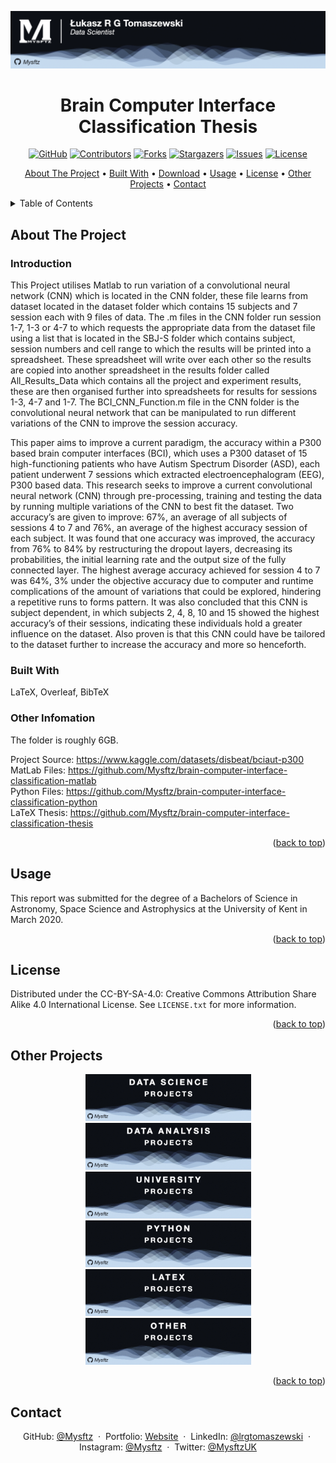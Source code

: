 <a name="readme-top"></a>
<div align="center">

[![alt text](https://github.com/Mysftz/Mysftz/blob/main/assets/READMEHeader.jpeg?raw=true)](https://github.com/Mysftz)
# Brain Computer Interface Classification Thesis
[![GitHub][GitHub-shield]](https://github.com/Mysftz/brain-computer-interface-classification-thesis)
[![Contributors][contributors-shield]](https://github.com/Mysftz/brain-computer-interface-classification-thesis/graphs/contributors)
[![Forks][forks-shield]](https://github.com/Mysftz/brain-computer-interface-classification-thesis/network/members)
[![Stargazers][stars-shield]](https://github.com/Mysftz/brain-computer-interface-classification-thesis/stargazers)
[![Issues][issues-shield]](https://github.com/Mysftz/brain-computer-interface-classification-thesis/issues)
[![License][license-shield]](https://github.com/Mysftz/brain-computer-interface-classification-thesis/blob/main/LICENSE.txt)
</div>

<p align="center">
  <a href="#about-the-project">About The Project</a> •
  <a href="#built-with">Built With</a> •
  <a href="https://github.com/Mysftz/brain-computer-interface-classification-thesis/archive/refs/heads/main.zip">Download</a> • 
  <a href="#usage">Usage</a> •
  <a href="#license">License</a> •
  <a href="#other-projects">Other Projects</a> •
  <a href="#contact">Contact</a>
</p>

<!-- TABLE OF CONTENTS -->
<details>
  <summary>Table of Contents</summary>
  <ol>
    <li>
      <a href="#about-the-project">About The Project</a>
      <ul>
        <li><a href="#introduction">Infomation</a></li>
        <li><a href="#built-with">Built With</a></li>
        <li><a href="#other-infomation">Other Infomation</a></li>
      </ul>
    </li>
    <li><a href="#usage">Usage</a></li>
    <li><a href="#license">License</a></li>
    <li><a href="#other-projects">Other Projects</a></li>
    <li><a href="#contact">Contact</a></li>
  </ol>
</details>

<!-- ABOUT THE PROJECT -->
## About The Project
### Introduction

This Project utilises Matlab to run variation of a convolutional neural network (CNN) which is located in the CNN folder, these file learns from dataset located in the dataset folder which contains 15 subjects and 7 session each with 9 files of data. The .m files in the CNN folder run session 1-7, 1-3 or 4-7 to which requests the appropriate data from the dataset file using a list that is located in the SBJ-S folder which contains subject, session numbers and cell range to which the results will be printed into a spreadsheet. These spreadsheet will write over each other so the results are copied into another spreadsheet in the results folder called All_Results_Data which contains all the project and experiment results, these are then organised further into spreadsheets for results for sessions 1-3, 4-7 and 1-7. The BCI_CNN_Function.m file in the CNN folder is the convolutional neural network that can be manipulated to run different variations of the CNN to improve the session accuracy.

This paper aims to improve a current paradigm, the accuracy within a P300 based brain computer interfaces (BCI), which uses a P300 dataset of 15 high-functioning patients who have Autism Spectrum Disorder (ASD), each patient underwent 7 sessions which extracted electroencephalogram (EEG), P300 based data. This research seeks to improve a current convolutional neural network (CNN) through pre-processing, training and testing the data by running multiple variations of the CNN to best fit the dataset. Two accuracy’s are given to improve: 67%, an average of all subjects of sessions 4 to 7 and 76%, an average of the highest accuracy session of each subject. It was found that one accuracy was improved, the accuracy from 76% to 84% by restructuring the dropout layers, decreasing its probabilities, the initial learning rate and the output size of the fully connected layer. The highest average accuracy achieved for session 4 to 7 was 64%, 3% under the objective accuracy due to computer and runtime complications of the amount of variations that could be explored, hindering a repetitive runs to forms pattern. It was also concluded that this CNN is subject dependent, in which subjects 2, 4, 8, 10 and 15 showed the highest accuracy’s of their sessions, indicating these individuals hold a greater influence on the dataset. Also proven is that this CNN could have be tailored to the dataset further to increase the accuracy and more so henceforth.



### Built With

LaTeX, Overleaf, BibTeX

### Other Infomation

The folder is roughly 6GB.

Project Source: https://www.kaggle.com/datasets/disbeat/bciaut-p300 </br>
MatLab Files: https://github.com/Mysftz/brain-computer-interface-classification-matlab </br>
Python Files: https://github.com/Mysftz/brain-computer-interface-classification-python </br>
LaTeX Thesis: https://github.com/Mysftz/brain-computer-interface-classification-thesis

<p align="right">(<a href="#readme-top">back to top</a>)</p> 

<!-- USAGE -->
## Usage

This report was submitted for the degree of a Bachelors of Science in Astronomy, Space Science and Astrophysics at the University of Kent in March 2020.

<p align="right">(<a href="#readme-top">back to top</a>)</p>

<!-- LICENSE -->
## License
Distributed under the CC-BY-SA-4.0: Creative Commons Attribution Share Alike 4.0 International License. See `LICENSE.txt` for more information.

<p align="right">(<a href="#readme-top">back to top</a>)</p>

<!-- OTHER PROJECTS --> 
## Other Projects
<div align="center">
<a href="https://github.com/stars/Mysftz/lists/data-science-projects" style="margin:10px; margin-bottom:50px"><img src="https://github.com/Mysftz/Mysftz/blob/main/assets/Button-DataScience.jpeg?raw=true" alt="Data Science Projects Button" width="265" height="75"></a>
<a href="https://github.com/stars/Mysftz/lists/data-analysis-projects" style="margin:10px; margin-bottom:50px"><img src="https://github.com/Mysftz/Mysftz/blob/main/assets/Button-DataAnalysis.jpeg?raw=true" alt="Data Analysis Projects Button" width="265" height="75"></a>
<a href="https://github.com/stars/Mysftz/lists/university-projects" style="margin:10px; margin-bottom:50px"><img src="https://github.com/Mysftz/Mysftz/blob/main/assets/Button-University.jpeg?raw=true" alt="University Projects Button" width="265" height="75"></a>
<a href="https://github.com/stars/Mysftz/lists/python-projects" style="margin:10px; margin-bottom:50px"><img src="https://github.com/Mysftz/Mysftz/blob/main/assets/Button-Python.jpeg?raw=true" alt="Python Projects Button" width="265" height="75"></a>
<a href="https://github.com/stars/Mysftz/lists/latex-projects" style="margin:10px; padding-bottom:50px"><img src="https://github.com/Mysftz/Mysftz/blob/main/assets/Button-Latex.jpeg?raw=true" alt="LaTeX Projects Button" width="265" height="75"></a>
<a href="https://github.com/stars/Mysftz/lists/other-projects" style="margin:10px; margin-bottom:50px"><img src="https://github.com/Mysftz/Mysftz/blob/main/assets/Button-Other.jpeg?raw=true" alt="Other Projects Button" width="265" height="75"></a>
</div>

<p align="right">(<a href="#readme-top">back to top</a>)</p>

<!-- CONTACT -->
## Contact
<div align="center">

GitHub: [@Mysftz](https://github.com/Mysftz) &nbsp;&middot;&nbsp; Portfolio: [Website](https://mysftz.github.io) &nbsp;&middot;&nbsp; LinkedIn: [@lrgtomaszewski](https://www.linkedin.com/in/lrgtomaszewski/) &nbsp;&middot;&nbsp; Instagram: [@Mysftz](https://www.instagram.com/mysftz/) &nbsp;&middot;&nbsp; Twitter: [@MysftzUK](https://twitter.com/MysftzUK)
</div>

[contributors-shield]: https://img.shields.io/github/contributors/mysftz/brain-computer-interface-classification-thesis.svg?style=for-the-badge
[forks-shield]: https://img.shields.io/github/forks/mysftz/brain-computer-interface-classification-thesis.svg?style=for-the-badge
[stars-shield]: https://img.shields.io/github/stars/mysftz/brain-computer-interface-classification-thesis.svg?style=for-the-badge
[issues-shield]: https://img.shields.io/github/issues/mysftz/brain-computer-interface-classification-thesis.svg?style=for-the-badge
[license-shield]: https://img.shields.io/github/license/mysftz/brain-computer-interface-classification-thesis.svg?style=for-the-badge
[github-shield]: https://img.shields.io/badge/-GitHub-black.svg?style=for-the-badge&logo=GitHub&colorB=555